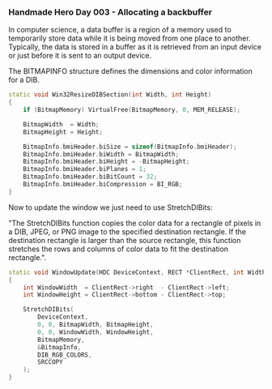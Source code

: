 ### Handmade Hero Day 003 - Allocating a backbuffer

In computer science, a data buffer is a region of a memory used to temporarily store data while it is being moved from one place to another. Typically, the data is stored in a buffer as it is retrieved from an input device or just before it is sent to an output device.

The BITMAPINFO structure defines the dimensions and color information for a DIB.
```cpp
static void Win32ResizeDIBSection(int Width, int Height)
{
    if (BitmapMemory) VirtualFree(BitmapMemory, 0, MEM_RELEASE);

    BitmapWidth  = Width;
    BitmapHeight = Height;

    BitmapInfo.bmiHeader.biSize = sizeof(BitmapInfo.bmiHeader);
    BitmapInfo.bmiHeader.biWidth = BitmapWidth;
    BitmapInfo.bmiHeader.biHeight = -BitmapHeight;
    BitmapInfo.bmiHeader.biPlanes = 1;
    BitmapInfo.bmiHeader.biBitCount = 32;
    BitmapInfo.bmiHeader.biCompression = BI_RGB;
}
```

Now to update the window we just need to use StretchDIBits:

"The StretchDIBits function copies the color data for a rectangle of pixels in a DIB, JPEG, or PNG image to the specified destination rectangle. If the destination rectangle is larger than the source rectangle, this function stretches the rows and columns of color data to fit the destination rectangle.".
```cpp
static void WindowUpdate(HDC DeviceContext, RECT *ClientRect, int Width, int Height)
{
    int WindowWidth  = ClientRect->right  - ClientRect->left;
    int WindowHeight = ClientRect->bottom - ClientRect->top;

    StretchDIBits(
        DeviceContext,
        0, 0, BitmapWidth, BitmapHeight,
        0, 0, WindowWidth, WindowHeight,
        BitmapMemory,
        &BitmapInfo,
        DIB_RGB_COLORS,
        SRCCOPY
    );
}
```